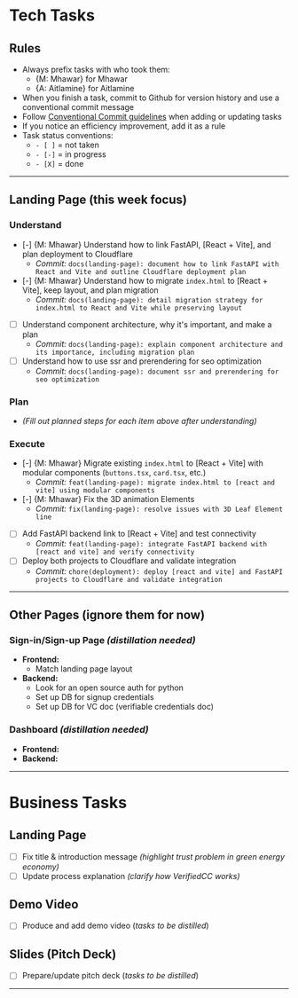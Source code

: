 # Tech Tasks

## Rules
- Always prefix tasks with who took them:  
  - {M: Mhawar} for Mhawar  
  - {A: Aitlamine} for Aitlamine  
- When you finish a task, commit to Github for version history and use a conventional commit message  
- Follow [Conventional Commit guidelines](https://www.conventionalcommits.org/en/v1.0.0/) when adding or updating tasks  
- If you notice an efficiency improvement, add it as a rule  
- Task status conventions:  
  - `- [ ]` = not taken  
  - `- [-]` = in progress  
  - `- [X]` = done  

***

## Landing Page (this week focus)

### Understand
- [-] {M: Mhawar} Understand how to link FastAPI, [React + Vite], and plan deployment to Cloudflare  
  - _Commit:_ `docs(landing-page): document how to link FastAPI with React and Vite and outline Cloudflare deployment plan`
- [-] {M: Mhawar} Understand how to migrate `index.html` to [React + Vite], keep layout, and plan migration  
  - _Commit:_ `docs(landing-page): detail migration strategy for index.html to React and Vite while preserving layout`
- [ ] Understand component architecture, why it's important, and make a plan  
  - _Commit:_ `docs(landing-page): explain component architecture and its importance, including migration plan`
- [ ] Understand how to use ssr and prerendering for seo optimization
  - _Commit:_ `docs(landing-page): document ssr and prerendering for seo optimization`


### Plan
- _(Fill out planned steps for each item above after understanding)_

### Execute
- [-] {M: Mhawar} Migrate existing `index.html` to [React + Vite] with modular components (`buttons.tsx`, `card.tsx`, etc.)  
  - _Commit:_ `feat(landing-page): migrate index.html to [react and vite] using modular components`
- [-] {M: Mhawar} Fix the 3D animation Elements 
  - _Commit:_ `fix(landing-page): resolve issues with 3D Leaf Element line`
- [ ] Add FastAPI backend link to [React + Vite] and test connectivity  
  - _Commit:_ `feat(landing-page): integrate FastAPI backend with [react and vite] and verify connectivity`
- [ ] Deploy both projects to Cloudflare and validate integration  
  - _Commit:_ `chore(deployment): deploy [react and vite] and FastAPI projects to Cloudflare and validate integration`

***

## Other Pages (ignore them for now)

### Sign-in/Sign-up Page _(distillation needed)_
- **Frontend:**  
  - Match landing page layout
- **Backend:**  
  - Look for an open source auth for python
  - Set up DB for signup credentials  
  - Set up DB for VC doc (verifiable credentials doc)

### Dashboard _(distillation needed)_
- **Frontend:**  
- **Backend:**  

***

# Business Tasks

## Landing Page
- [ ] Fix title & introduction message _(highlight trust problem in green energy economy)_
- [ ] Update process explanation _(clarify how VerifiedCC works)_

## Demo Video
- [ ] Produce and add demo video (_tasks to be distilled_)

## Slides (Pitch Deck)
- [ ] Prepare/update pitch deck (_tasks to be distilled_)

***
